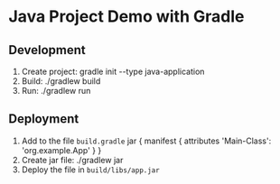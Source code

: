 # Java Project Demo with Gradle
## Development
1. Create project: gradle init --type java-application
2. Build: ./gradlew build
3. Run: ./gradlew run

## Deployment
1. Add to the file `build.gradle`
jar {
    manifest {
        attributes 'Main-Class': 'org.example.App'
    }
}
2. Create jar file: ./gradlew jar
3. Deploy the file in `build/libs/app.jar`